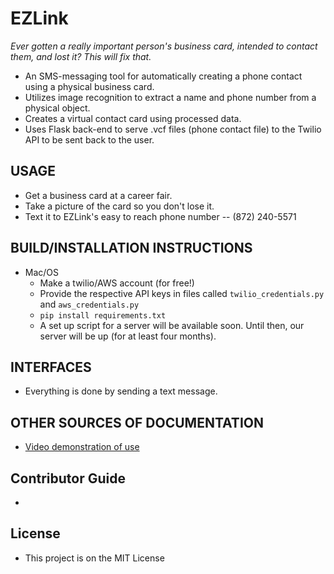 # EZLink

_Ever gotten a really important person's business card, intended to contact them, and lost it? This will fix that._
  * An SMS-messaging tool for automatically creating a phone contact using a physical business card.
  * Utilizes image recognition to extract a name and phone number from a physical object.
  * Creates a virtual contact card using processed data. 
  * Uses Flask back-end to serve .vcf files (phone contact file) to the Twilio API to be sent back to the user.

## USAGE
  * Get a business card at a career fair.
  * Take a picture of the card so you don't lose it.
  * Text it to EZLink's easy to reach phone number -- (872) 240-5571

## BUILD/INSTALLATION INSTRUCTIONS
  * Mac/OS
    * Make a twilio/AWS account (for free!)
    * Provide the respective API keys in files called `twilio_credentials.py` and `aws_credentials.py`
    * `pip install requirements.txt`
    * A set up script for a server will be available soon. Until then, our server will be up (for at least four months).

## INTERFACES
  * Everything is done by sending a text message.

## OTHER SOURCES OF DOCUMENTATION
  * [Video demonstration of use](https://vimeo.com/205741775)

## Contributor Guide
  * 

## License
  * This project is on the MIT License
